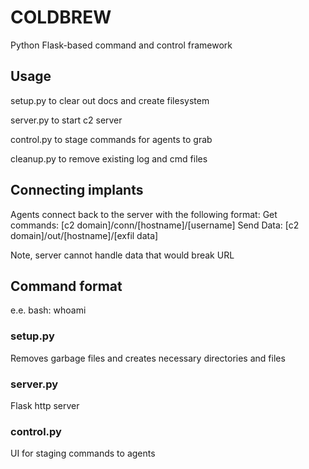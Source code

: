 # COLDBREW
Python Flask-based command and control framework


## Usage
setup.py to clear out docs and create filesystem

server.py to start c2 server

control.py to stage commands for agents to grab

cleanup.py to remove existing log and cmd files


## Connecting implants
Agents connect back to the server with the following format:
    Get commands:   [c2 domain]/conn/[hostname]/[username]
    Send Data:      [c2 domain]/out/[hostname]/[exfil data]

Note, server cannot handle data that would break URL


## Command format
[prefix]: [commands]

e.e.
bash: whoami


### setup.py
Removes garbage files and creates necessary directories and files


### server.py
Flask http server


### control.py
UI for staging commands to agents